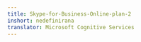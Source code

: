 ```yaml
---
title: Skype-for-Business-Online-plan-2
inshort: nedefinirana
translator: Microsoft Cognitive Services
---
```




